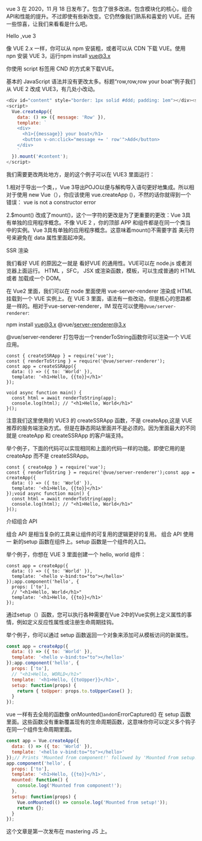 vue 3 在 2020，11 月 18 日发布了。包含了很多改进。包含模块化的核心，组合 API和性能的提升。不过即使有些新改变。它仍然像我们熟系和喜爱的 VUE。还有一些惊喜，让我们来看看是什么吧。





Hello ,vue 3



像 VUE 2.x 一样，你可以从 npm 安装粗，或者可以从 CDN 下载 VUE。使用 npn 安装 VUE 3，运行npm install vue@3.x



你使用 script 标签用 CND 的方式来下载VUE。



<script src="https://unpkg.com/vue@3.x"></script>



基本的 JavaScript 语法并没有更改太多。标题“row,row,row your boat”例子我们从 VUE 2 改成 VUE3，有几处小改动。



```js
<div id="content" style="border: 1px solid #ddd; padding: 1em"></div><script src="https://unpkg.com/vue@3.x"></script>
<script>
  Vue.createApp({
    data: () => ({ message: 'Row' }),
    template: `
    <div>
      <h1>{{message}} your boat</h1>
      <button v-on:click="message += ' row'">Add</button>
    </div>
    `
  }).mount('#content');
</script>
```



我们需要更改两处地方，是的这个例子可以在 VUE3 里面运行：



1.相对于导出一个类，，Vue 3导出POJO以便与解构导入语句更好地集成。所以相对于使用 new Vue（），你应该使用 vue.createApp ()，不然的话你就得到一个错误： vue  is not a constructor error





2.$mount() 改成了mount()，这个一字符的更改是为了更重要的更改：Vue 3具有单独的应用程序概念。不像 VUE 2 ，你的顶部 APP 和组件都是在同一个类当中的实例。Vue 3具有单独的应用程序概念。这意味着mount()不需要字首 美元符号来避免在 data 属性里面起冲突。











SSR 渲染

我们看好 VUE 的原因之一就是 看好VUE 的通用性。VUE可以在 node.js 或者浏览器上面运行。 HTML ，SFC， JSX 或渲染函数，模板，可以生成普通的 HTML 或者 加载成一个 DOM。



在 Vue2 里面，我们可以在 node 里面使用 vue-server-renderer 渲染成 HTML 挂载到一个 VUE 实例上。在 VUE 3 里面，语法有一些改动，但是核心的思路都是一样的。相对于vue-server-renderer，IM 现在可以使用`@vue/server-renderer`:



npm install vue@3.x @vue/server-renderer@3.x



@vue/server-renderer 打包导出一个renderToString函数你可以渲染一个 VUE 应用。



```
const { createSSRApp } = require('vue');
const { renderToString } = require('@vue/server-renderer');
const app = createSSRApp({
  data: () => ({ to: 'World' }),
  template: '<h1>Hello, {{to}}</h1>'
});

void async function main() {
  const html = await renderToString(app);
  console.log(html); // "<h1>Hello, World</h1>"
}();
```



注意我们这里使用的 VUE3 的 createSSRApp 函数，不是 createApp,这是 VUE 推荐的服务端渲染方式。但是在静态网站里面并不是必须的。因为里面最大的不同就是 createApp 和 createSSRApp 的客户端支持。



举个例子，下面的代码可以实现相同和上面的代码一样的功能。即使它用的是 createApp 而不是 createSSRApp。





















```
const { createApp } = require('vue');
const { renderToString } = require('@vue/server-renderer');const app = createApp({
  data: () => ({ to: 'World' }),
  template: '<h1>Hello, {{to}}</h1>'
});void async function main() {
  const html = await renderToString(app);
  console.log(html); // "<h1>Hello, World</h1>"
}();
```

介绍组合 API



组合 API 是相当复杂的工具来让组件的可复用的逻辑更好的复用。 组合 API 使用一 新的setup 函数在组件上。setup 函数是一个组件的入口。



举个例子，你想在 VUE 3 里面创建一个 hello, world 组件：

```
const app = createApp({
  data: () => ({ to: 'World' }),
  template: '<hello v-bind:to="to"></hello>'
});app.component('hello', {
  props: ['to'],
  // "<h1>Hello, World</h1>"
  template: '<h1>Hello, {{to}}</h1>'
});
```



通过setup（）函数，您可以执行各种需要在Vue 2中的Vue实例上定义属性的事情，例如定义反应性属性或注册生命周期挂钩。

举个例子，你可以通过 setup 函数返回一个对象来添加可从模板访问的新属性。



```js
const app = createApp({
  data: () => ({ to: 'World' }),
  template: '<hello v-bind:to="to"></hello>'
});app.component('hello', {
  props: ['to'],
  // "<h1>Hello, WORLD</h1>"
  template: '<h1>Hello, {{toUpper}}</h1>',
  setup: function(props) {
    return { toUpper: props.to.toUpperCase() };
  }
});
```





vue 一样有去全局的函数像 onMounted()` and `onErrorCaptured() 在 setup 函数里面。这些函数没有重新覆盖现有的生命周期函数，这意味你你可以定义多个钩子在同一个组件生命周期里面。





```js
const app = Vue.createApp({
  data: () => ({ to: 'World' }),
  template: '<hello v-bind:to="to"></hello>'
});// Prints 'Mounted from component!' followed by 'Mounted from setup!'
app.component('hello', {
  props: ['to'],
  template: '<h1>Hello, {{to}}</h1>',
  mounted: function() {
    console.log('Mounted from component!');
  },
  setup: function(props) {
    Vue.onMounted(() => console.log('Mounted from setup!'));
    return {};
  }
});
```









这个文章是第一次发布在 mastering JS 上。

















